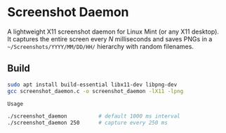 # Screenshot Daemon

A lightweight X11 screenshot daemon for Linux Mint (or any X11 desktop).  
It captures the entire screen every *N* milliseconds and saves PNGs in a
`~/Screenshots/YYYY/MM/DD/HH/` hierarchy with random filenames.

## Build

```bash
sudo apt install build-essential libx11-dev libpng-dev
gcc screenshot_daemon.c -o screenshot_daemon -lX11 -lpng

Usage

./screenshot_daemon          # default 1000 ms interval
./screenshot_daemon 250      # capture every 250 ms

